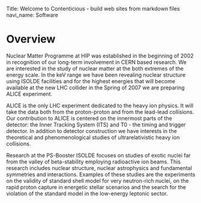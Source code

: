 Title: Welcome to Contenticious - build web sites from markdown files
navi_name: Software

Overview
========


Nuclear Matter Programme at HIP was established in the beginning of 2002 in recognition of our long-term involvement in CERN based research. We are interested in the study of nuclear matter at the both extremes of the energy scale. In the keV range we have been revealing nuclear structure using ISOLDE facilities and for the highest energies that will become available at the new LHC collider in the Spring of 2007 we are preparing ALICE experiment.

ALICE is the only LHC experiment dedicated to the heavy ion physics. It will take the data both from the proton-proton and from the lead-lead collisions. Our contribution to ALICE is centered on the innermost parts of the detector: the Inner Tracking System (ITS) and T0 - the timing and trigger detector. In addition to detector construction we have interests in the theoretical and phenomenological studies of ultrarelativistic heavy ion collisions.

Research at the PS-Booster ISOLDE focuses on studies of exotic nuclei far from the valley of beta-stability employing radioactive ion beams. This research includes nuclear structure, nuclear astrophysics and fundamental symmetries and interactions. Examples of these studies are the experiments on the validity of standard shell model for very neutron-rich nuclei, on the rapid proton capture in energetic stellar scenarios and the search for the violation of the standard model in the low-energy leptonic sector.

